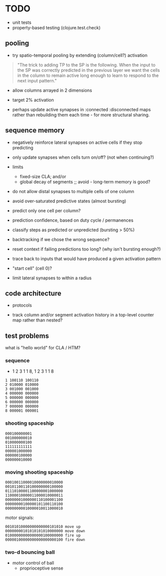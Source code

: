 
# TODO

* unit tests
* property-based testing (clojure.test.check)


## pooling

* try spatio-temporal pooling by extending (column/cell?) activation
> "The trick to adding TP to the SP is the following. When the input to
the SP was correctly predicted in the previous layer we want the cells
in the column to remain active long enough to learn to respond to the
next input pattern."

* allow columns arrayed in 2 dimensions
* target 2% activation

* perhaps update active synapses in :connected :disconnected maps
  rather than rebuilding them each time - for more structural sharing.


## sequence memory

* negatively reinforce lateral synapses on active cells if they stop predicting
* only update synapses when cells turn on/off? (not when continuing?)

* limits
  * fixed-size CLA; and/or
  * global decay of segments       ;; avoid - long-term memory is good?
* do not allow distal synapses to multiple cells of one column
* avoid over-saturated predictive states (almost bursting)
* predict only one cell per column?
* prediction confidence, based on duty cycle / permanences
* classify steps as predicted or unpredicted (bursting > 50%)
* backtracking if we chose the wrong sequence?
* reset context if failing predictions too long? (why isn't bursting enough?)

* trace back to inputs that would have produced a given activation pattern

* "start cell" (cell 0)?
* limit lateral synapses to within a radius 


## code architecture

* protocols

* track column and/or segment activation history in a top-level
  counter map rather than nested?


## test problems

what is "hello world" for CLA / HTM?

### sequence

* 1 2 3 1 1 8, 1 2 3 1 1 8

```
1 100110 100110 
2 010000 010000
3 001000 001000
4 000000 000000
5 000000 000000
6 000000 000000
7 000000 000000
8 000001 000001
```

### shooting spaceship

```
000100000001
001000000010
010000000100
111111111111
000001000000
000000100000
000000010000
```

### moving shooting spaceship

```
00010011000010000000010000
00101100110100000000100000
01110100001100000001000000
11000010000011000010000011
00000001000000110100001100
00000000100000101100110100
00000000010000010011000010
```
motor signals:
```
00101010000000000000101010 move up
00000000101010101010000000 move down
01000000000000000100000000 fire up
00000100000000000000000100 fire down
```

### two-d bouncing ball

* motor control of ball
  * proprioceptive sense












